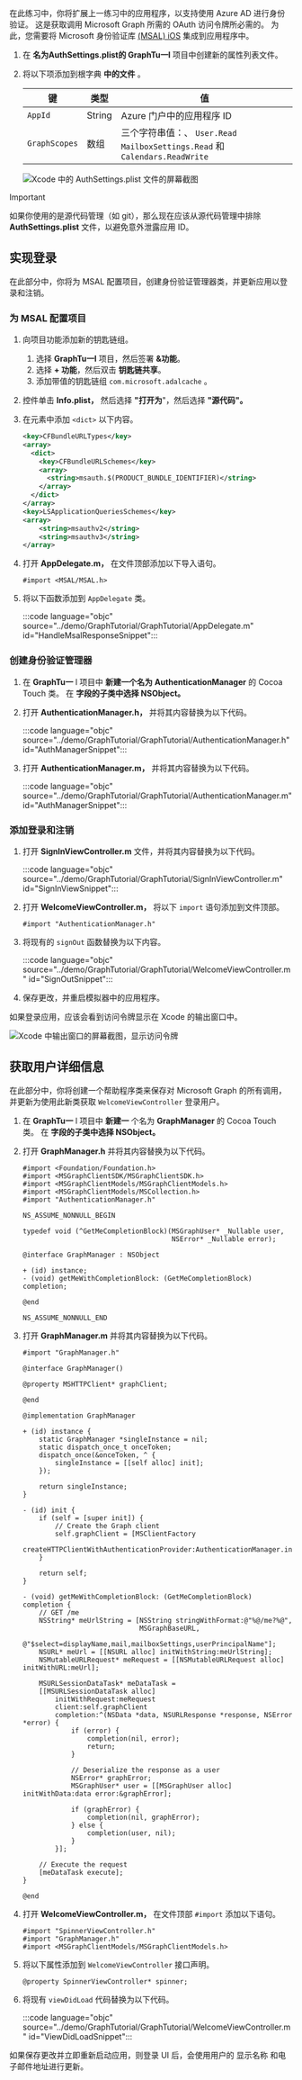 <!-- markdownlint-disable MD002 MD041 -->

在此练习中，你将扩展上一练习中的应用程序，以支持使用 Azure AD 进行身份验证。 这是获取调用 Microsoft Graph 所需的 OAuth 访问令牌所必需的。 为此，您需要将 Microsoft 身份验证库 [ (MSAL) iOS](https://github.com/AzureAD/microsoft-authentication-library-for-objc) 集成到应用程序中。

1. 在 **名为****AuthSettings.plist****的 GraphTu一l** 项目中创建新的属性列表文件。
1. 将以下项添加到根字典 **中的文件** 。

    | 键 | 类型 | 值 |
    |-----|------|-------|
    | `AppId` | String | Azure 门户中的应用程序 ID |
    | `GraphScopes` | 数组 | 三个字符串值：、 `User.Read` `MailboxSettings.Read` 和 `Calendars.ReadWrite` |

    ![Xcode 中的 AuthSettings.plist 文件的屏幕截图](./images/auth-settings.png)

> [!IMPORTANT]
> 如果你使用的是源代码管理（如 git），那么现在应该从源代码管理中排除 **AuthSettings.plist** 文件，以避免意外泄露应用 ID。

## <a name="implement-sign-in"></a>实现登录

在此部分中，你将为 MSAL 配置项目，创建身份验证管理器类，并更新应用以登录和注销。

### <a name="configure-project-for-msal"></a>为 MSAL 配置项目

1. 向项目功能添加新的钥匙链组。
    1. 选择 **GraphTu一l** 项目，然后签署 **&功能**。
    1. 选择 **+ 功能**，然后双击 **钥匙链共享**。
    1. 添加带值的钥匙链组 `com.microsoft.adalcache` 。

1. 控件单击 **Info.plist，** 然后选择 **"打开为**"，然后选择 **"源代码"。**
1. 在元素中添加 `<dict>` 以下内容。

    ```xml
    <key>CFBundleURLTypes</key>
    <array>
      <dict>
        <key>CFBundleURLSchemes</key>
        <array>
          <string>msauth.$(PRODUCT_BUNDLE_IDENTIFIER)</string>
        </array>
      </dict>
    </array>
    <key>LSApplicationQueriesSchemes</key>
    <array>
        <string>msauthv2</string>
        <string>msauthv3</string>
    </array>
    ```

1. 打开 **AppDelegate.m，** 在文件顶部添加以下导入语句。

    ```objc
    #import <MSAL/MSAL.h>
    ```

1. 将以下函数添加到 `AppDelegate` 类。

    :::code language="objc" source="../demo/GraphTutorial/GraphTutorial/AppDelegate.m" id="HandleMsalResponseSnippet":::

### <a name="create-authentication-manager"></a>创建身份验证管理器

1. 在 **GraphTu一** l 项目中 **新建一个名为** **AuthenticationManager** 的 Cocoa Touch 类。 在 **字段的子类中选择 NSObject。** 
1. 打开 **AuthenticationManager.h，** 并将其内容替换为以下代码。

    :::code language="objc" source="../demo/GraphTutorial/GraphTutorial/AuthenticationManager.h" id="AuthManagerSnippet":::

1. 打开 **AuthenticationManager.m，** 并将其内容替换为以下代码。

    :::code language="objc" source="../demo/GraphTutorial/GraphTutorial/AuthenticationManager.m" id="AuthManagerSnippet":::

### <a name="add-sign-in-and-sign-out"></a>添加登录和注销

1. 打开 **SignInViewController.m** 文件，并将其内容替换为以下代码。

    :::code language="objc" source="../demo/GraphTutorial/GraphTutorial/SignInViewController.m" id="SignInViewSnippet":::

1. 打开 **WelcomeViewController.m，** 将以下 `import` 语句添加到文件顶部。

    ```objc
    #import "AuthenticationManager.h"
    ```

1. 将现有的 `signOut` 函数替换为以下内容。

    :::code language="objc" source="../demo/GraphTutorial/GraphTutorial/WelcomeViewController.m" id="SignOutSnippet":::

1. 保存更改，并重启模拟器中的应用程序。

如果登录应用，应该会看到访问令牌显示在 Xcode 的输出窗口中。

![Xcode 中输出窗口的屏幕截图，显示访问令牌](./images/access-token-output.png)

## <a name="get-user-details"></a>获取用户详细信息

在此部分中，你将创建一个帮助程序类来保存对 Microsoft Graph 的所有调用，并更新为使用此新类获取 `WelcomeViewController` 登录用户。

1. 在 **GraphTu一** l 项目中 **新建一** 个名为 **GraphManager** 的 Cocoa Touch 类。 在 **字段的子类中选择 NSObject。** 
1. 打开 **GraphManager.h** 并将其内容替换为以下代码。

    ```objc
    #import <Foundation/Foundation.h>
    #import <MSGraphClientSDK/MSGraphClientSDK.h>
    #import <MSGraphClientModels/MSGraphClientModels.h>
    #import <MSGraphClientModels/MSCollection.h>
    #import "AuthenticationManager.h"

    NS_ASSUME_NONNULL_BEGIN

    typedef void (^GetMeCompletionBlock)(MSGraphUser* _Nullable user,
                                         NSError* _Nullable error);

    @interface GraphManager : NSObject

    + (id) instance;
    - (void) getMeWithCompletionBlock: (GetMeCompletionBlock) completion;

    @end

    NS_ASSUME_NONNULL_END
    ```

1. 打开 **GraphManager.m** 并将其内容替换为以下代码。

    ```objc
    #import "GraphManager.h"

    @interface GraphManager()

    @property MSHTTPClient* graphClient;

    @end

    @implementation GraphManager

    + (id) instance {
        static GraphManager *singleInstance = nil;
        static dispatch_once_t onceToken;
        dispatch_once(&onceToken, ^ {
            singleInstance = [[self alloc] init];
        });

        return singleInstance;
    }

    - (id) init {
        if (self = [super init]) {
            // Create the Graph client
            self.graphClient = [MSClientFactory
                                createHTTPClientWithAuthenticationProvider:AuthenticationManager.instance];
        }

        return self;
    }

    - (void) getMeWithCompletionBlock: (GetMeCompletionBlock) completion {
        // GET /me
        NSString* meUrlString = [NSString stringWithFormat:@"%@/me?%@",
                                 MSGraphBaseURL,
                                 @"$select=displayName,mail,mailboxSettings,userPrincipalName"];
        NSURL* meUrl = [[NSURL alloc] initWithString:meUrlString];
        NSMutableURLRequest* meRequest = [[NSMutableURLRequest alloc] initWithURL:meUrl];

        MSURLSessionDataTask* meDataTask =
        [[MSURLSessionDataTask alloc]
            initWithRequest:meRequest
            client:self.graphClient
            completion:^(NSData *data, NSURLResponse *response, NSError *error) {
                if (error) {
                    completion(nil, error);
                    return;
                }

                // Deserialize the response as a user
                NSError* graphError;
                MSGraphUser* user = [[MSGraphUser alloc] initWithData:data error:&graphError];

                if (graphError) {
                    completion(nil, graphError);
                } else {
                    completion(user, nil);
                }
            }];

        // Execute the request
        [meDataTask execute];
    }

    @end
    ```

1. 打开 **WelcomeViewController.m，** 在文件顶部 `#import` 添加以下语句。

    ```objc
    #import "SpinnerViewController.h"
    #import "GraphManager.h"
    #import <MSGraphClientModels/MSGraphClientModels.h>
    ```

1. 将以下属性添加到 `WelcomeViewController` 接口声明。

    ```objc
    @property SpinnerViewController* spinner;
    ```

1. 将现有 `viewDidLoad` 代码替换为以下代码。

    :::code language="objc" source="../demo/GraphTutorial/GraphTutorial/WelcomeViewController.m" id="ViewDidLoadSnippet":::

如果保存更改并立即重新启动应用，则登录 UI 后，会使用用户的 显示名称 和电子邮件地址进行更新。
